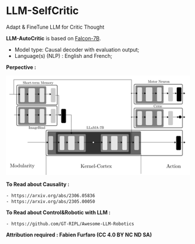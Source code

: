 # LLM-SelfCritic
Adapt &amp; FineTune LLM for Critic Thought


**LLM-AutoCritic** is based on [Falcon-7B](https://huggingface.co/tiiuae/falcon-7b).

  - Model type: Causal decoder with evaluation output;
  - Language(s) (NLP) : English and French;

**Perpective :**

![LLM-AGI](doc/LLM-AGI.png)

**To Read about Causality :**

	- https://arxiv.org/abs/2306.05836
	- https://arxiv.org/abs/2305.00050

**To Read about Control&Robotic with LLM :**

	- https://github.com/GT-RIPL/Awesome-LLM-Robotics

**Attribution required : Fabien Furfaro (CC 4.0 BY NC ND SA)**
